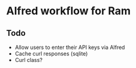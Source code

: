 # Alfred workflow for Ram

## Todo
- Allow users to enter their API keys via Alfred
- Cache curl responses (sqlite)
- Curl class?
